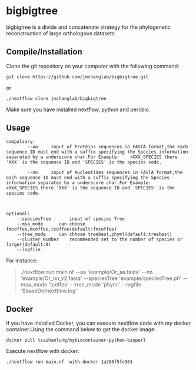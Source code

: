 # bigbigtree

bigbigtree is a  divide and concatenate strategy for the phylogenetic reconstruction of large orthologous datasets




Compile/Installation 
--------------------

Clone the git repository on your computer with the following command: 

	git clone https://github.com/jmchanglab/bigbigtree.git
    
or

	./nextflow clone jmchanglab/bigbigtree

Make sure you have installed nextflow, python and perl:bio. 




Usage 
--------------------

	
	
	compulsory:  
        	--aa	 input of Proteins sequences in FASTA format,the each sequence ID must end with a suffix specifying the Species information separated by a underscore char.For Example:    >XXX_SPECIES there 'XXX' is the sequence ID and 'SPECIES' is the species code.
		
        	--nn 	 input of Nucleotides sequences in FASTA format,the each sequence ID must end with a suffix specifying the Species information separated by a underscore char.For Example:    >XXX_SPECIES there 'XXX' is the sequence ID and 'SPECIES' is the species code.
		
		
		
	optional:	
		--speciesTree		input of species Tree
		--msa_mode		can choose fmcoffee,mcoffee,tcoffee(default:fmcoffee)
		--tree_mode		can chhose treebest,phyml(default:treebest)
		--cluster_Number	recommended set to the number of species or larger(default:9)
		--logfile 	
	
        	
For instance:
>./nextflow run main.nf --aa 'example/Or_aa.fasta' --nn 'example/Or_nn_v2.fasta' --speciesTree 'example/speciesTree.ph' --msa_mode 'tcoffee' --tree_mode 'phyml' --logfile '$baseDir/nextflow.log'


Docker 
--------------------
If you have installed Docker, you can execute nextflow code with my docker container.Using the command below to get the docker image: 

	docker pull tsaihanlung/mybiocontainer-python-bioperl

Execute nextflow with docker:

	./nextflow run main.nf -with-docker 1a265f5fe961
